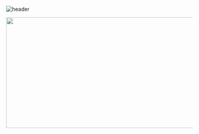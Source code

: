 
![header](https://capsule-render.vercel.app/api?type=waving&height=300&color=gradient&text=안녕하&fontAlign=50&fontAlignY=35&textBg=false&reversal=false&desc=남에게%20설명할%20수%20있을%20때까지&descAlign=50&descAlignY=55)

<a href="https://github.com/devxb/gitanimals">
<img
  src="https://render.gitanimals.org/farms/GeunTae-C"
  width="600"
  height="300"
/>
</a>
<!--
**GeunTae-C/GeunTae-C** is a ✨ _special_ ✨ repository because its `README.md` (this file) appears on your GitHub profile.

Here are some ideas to get you started:

- 🔭 I’m currently working on ...
- 🌱 I’m currently learning ...
- 👯 I’m looking to collaborate on ...
- 🤔 I’m looking for help with ...
- 💬 Ask me about ...
- 📫 How to reach me: ...
- 😄 Pronouns: ...
- ⚡ Fun fact: ...
-->
